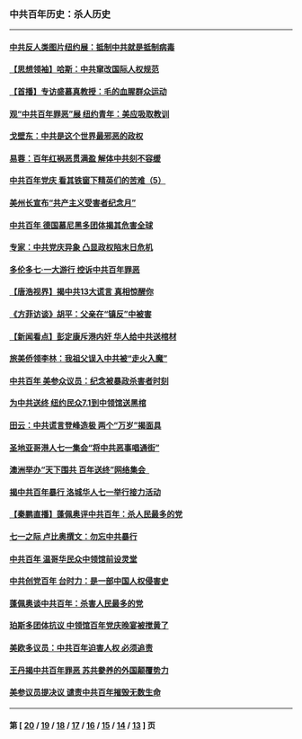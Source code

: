 ### 中共百年历史：杀人历史
---
#### [中共反人类图片纽约展：抵制中共就是抵制病毒](../../pages/nf1176106/n13115371.md?07280430) 
#### [【思想领袖】哈斯：中共窜改国际人权规范](../../pages/nf1176106/n13053647.md?07280430) 
#### [【首播】专访盛慕真教授：毛的血腥群众运动](../../pages/nf1176106/n13091782.md?07280430) 
#### [观“中共百年罪恶”展 纽约青年：美应吸取教训](../../pages/nf1176106/n13085246.md?07280430) 
#### [戈壁东：中共是这个世界最邪恶的政权](../../pages/nf1176106/n13085641.md?07280430) 
#### [易蓉：百年红祸恶贯满盈 解体中共刻不容缓](../../pages/nf1176106/n13084455.md?07280430) 
#### [中共百年党庆 看其铁窗下精英们的苦难（5）](../../pages/nf1176106/n13076766.md?07280430) 
#### [美州长宣布“共产主义受害者纪念月”](../../pages/nf1176106/n13074024.md?07280430) 
#### [中共百年 德国慕尼黑多团体揭其危害全球](../../pages/nf1176106/n13068873.md?07280430) 
#### [专家：中共党庆异象 凸显政权陷末日危机](../../pages/nf1176106/n13067084.md?07280430) 
#### [多伦多七·一大游行 控诉中共百年罪恶](../../pages/nf1176106/n13062043.md?07280430) 
#### [【唐浩视界】揭中共13大谎言 真相惊醒你](../../pages/nf1176106/n13065208.md?07280430) 
#### [《方菲访谈》胡平：父亲在“镇反”中被害](../../pages/nf1176106/n13064114.md?07280430) 
#### [【新闻看点】彭定康斥港内奸 华人给中共送棺材](../../pages/nf1176106/n13064230.md?07280430) 
#### [旅美侨领李林：我祖父误入中共被“走火入魔”](../../pages/nf1176106/n13062777.md?07280430) 
#### [中共百年 美参众议员：纪念被暴政杀害者时刻](../../pages/nf1176106/n13063735.md?07280430) 
#### [为中共送终 纽约民众7.1到中领馆送黑棺](../../pages/nf1176106/n13062573.md?07280430) 
#### [田云：中共谎言登峰造极 两个“万岁”揭面具](../../pages/nf1176106/n13062013.md?07280430) 
#### [圣地亚哥港人七一集会“将中共恶事唱通街”](../../pages/nf1176106/n13062681.md?07280430) 
#### [澳洲举办“天下围共 百年送终”网络集会  ](../../pages/nf1176106/n13054366.md?07280430) 
#### [揭中共百年暴行 洛城华人七一举行接力活动](../../pages/nf1176106/n13061979.md?07280430) 
#### [【秦鹏直播】蓬佩奥评中共百年：杀人民最多的党](../../pages/nf1176106/n13061736.md?07280430) 
#### [七一之际 卢比奥撰文：勿忘中共暴行](../../pages/nf1176106/n13061044.md?07280430) 
#### [中共百年 温哥华民众中领馆前设灵堂](../../pages/nf1176106/n13061399.md?07280430) 
#### [中共创党百年 台时力：是一部中国人权侵害史](../../pages/nf1176106/n13060687.md?07280430) 
#### [蓬佩奥谈中共百年：杀害人民最多的党](../../pages/nf1176106/n13061271.md?07280430) 
#### [珀斯多团体抗议 中领馆百年党庆晚宴被搅黄了](../../pages/nf1176106/n13061220.md?07280430) 
#### [美欧多议员：中共百年迫害人权 必须追责](../../pages/nf1176106/n13061062.md?07280430) 
#### [王丹揭中共百年罪恶 苏共豢养的外国颠覆势力](../../pages/nf1176106/n13060640.md?07280430) 
#### [美参议员提决议 谴责中共百年摧毁无数生命](../../pages/nf1176106/n13060723.md?07280430) 

---
#### 第 [ [20](./20.md?07280430) / [19](./19.md?07280430) / [18](./18.md?07280430) / [17](./17.md?07280430) / [16](./16.md?07280430) / [15](./15.md?07280430) / [14](./14.md?07280430) / [13](./13.md?07280430) ] 页
